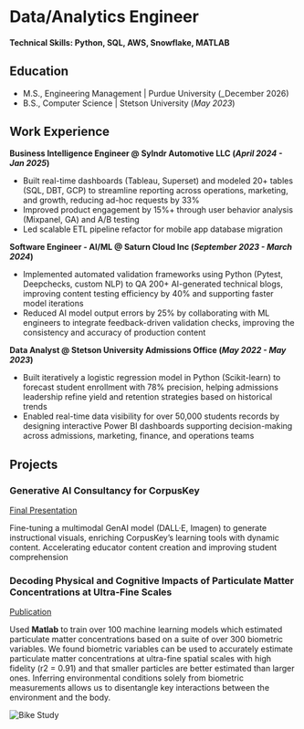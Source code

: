 # Data/Analytics Engineer

#### Technical Skills: Python, SQL, AWS, Snowflake, MATLAB

## Education
- M.S., Engineering Management | Purdue University (_December 2026)	 			        		
- B.S., Computer Science | Stetson University (_May 2023_)

## Work Experience
**Business Intelligence Engineer @ Sylndr Automotive LLC (_April 2024 - Jan 2025_)**
- Built real-time dashboards (Tableau, Superset) and modeled 20+ tables (SQL, DBT, GCP) to streamline
  reporting across operations, marketing, and growth, reducing ad-hoc requests by 33%
- Improved product engagement by 15%+ through user behavior analysis (Mixpanel, GA) and A/B testing
- Led scalable ETL pipeline refactor for mobile app database migration

**Software Engineer - AI/ML @ Saturn Cloud Inc (_September 2023 - March 2024_)**
- Implemented automated validation frameworks using Python (Pytest, Deepchecks, custom NLP) to QA 200+ AI-generated
  technical blogs, improving content testing efficiency by 40% and supporting faster model iterations
- Reduced AI model output errors by 25% by collaborating with ML engineers to integrate feedback-driven
  validation checks, improving the consistency and accuracy of production content

**Data Analyst @ Stetson University Admissions Office (_May 2022 - May 2023_)**
- Built iteratively a logistic regression model in Python (Scikit-learn) to forecast student enrollment with 78%
  precision, helping admissions leadership refine yield and retention strategies based on historical trends
- Enabled real-time data visibility for over 50,000 students records by designing interactive Power BI
  dashboards supporting decision-making across admissions, marketing, finance, and operations teams
  
## Projects
### Generative AI Consultancy for CorpusKey
[Final Presentation](https://purdue0-my.sharepoint.com/:p:/r/personal/jburr_purdue_edu/Documents/MGMT%2065810%20Shared/Corpuskey/CK_Master.pptx?d=w242f154eeb66477c9da84740c902bdc5&csf=1&web=1&e=QLvH4f)

Fine-tuning a multimodal GenAI model (DALL·E, Imagen) to generate instructional visuals, enriching CorpusKey’s
learning tools with dynamic content. Accelerating educator content creation and improving student comprehension


### Decoding Physical and Cognitive Impacts of Particulate Matter Concentrations at Ultra-Fine Scales
[Publication](https://www.mdpi.com/1424-8220/22/11/4240)

Used **Matlab** to train over 100 machine learning models which estimated particulate matter concentrations based on a suite of over 300 biometric variables. We found biometric variables can be used to accurately estimate particulate matter concentrations at ultra-fine spatial scales with high fidelity (r2 = 0.91) and that smaller particles are better estimated than larger ones. Inferring environmental conditions solely from biometric measurements allows us to disentangle key interactions between the environment and the body.

![Bike Study](/assets/img/bike_study.jpeg)

